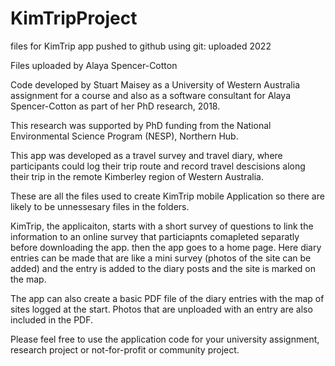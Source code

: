 # KimTripProject
files for KimTrip app pushed to github using git: uploaded 2022


Files uploaded by Alaya Spencer-Cotton

Code developed by Stuart Maisey as a University of Western Australia assignment for a course and also as a software consultant for Alaya Spencer-Cotton as part of her PhD research, 2018. 

This research was supported by PhD funding from the National Environmental Science Program (NESP), Northern Hub.

This app was developed as a travel survey and travel diary, where participants could log their trip route and record travel descisions along their trip in the remote Kimberley region of Western Australia. 


These are all the files used to create KimTrip mobile Application so there are likely to be unnessesary files in the folders. 

KimTrip, the applicaiton, starts with a short survey of questions to link the information to an online survey that particiapnts comapleted separatly before downloading the app. then the app goes to a home page. Here diary entries can be made that are like a mini survey (photos of the site can be added) and the entry is added to the diary posts and the site is marked on the map. 

The app can also create a basic PDF file of the diary entries with the map of sites logged at the start. Photos that are unploaded with an entry are also included in the PDF.  

Please feel free to use the application code for your university assignment, research project or not-for-profit or community project. 
